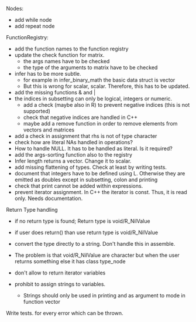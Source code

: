 Nodes:
- add while node
- add repeat node

FunctionRegistry:
- add the function names to the function registry
- update the check function for matrix.
  * the args names have to be checked
  * the type of the arguments to matrix have to be checked
- infer has to be more subtle.
  * for example in infer_binary_math the basic data struct is vector
  * But this is wrong for scalar, scalar. Therefore, this has to be updated.
- add the missing functions & and |
- the indices in subsetting can only be logical, integers or numeric.
  * add a check (maybe also in R) to prevent negative indices (this is not supported)
  * check that negative indices are handled in C++
  * maybe add a remove function in order to remove elements from vectors and matrices
- add a check in assignment that rhs is not of type character
- check how are literal NAs handled in operations?
- How to handle NULL. It has to be handled as literal. Is it required?
- add the args-sorting function also to the registry
- Infer length returns a vector. Change it to scalar.
- add missing flattening of types. Check at least by writing tests.
- document that integers have to be defined using L. Otherwise they are emitted as doubles except in subsetting, colon and printing
- check that print cannot be added within expressions.
- prevent iterator assignment. In C++ the iterator is const. Thus, it is read only. Needs documentation.

Return Type handling
- if no return type is found; Return type is void/R_NilValue
- if user does return() than use return type is void/R_NilValue
- convert the type directly to a string. Don't handle this in assemble.
- The problem is that void/R_NilValue are character but when the user returns something else it has class type_node
- don't allow to return iterator variables

- prohibit to assign strings to variables.
  * Strings should only be used in printing and as argument to mode in function vector

Write tests. for every error which can be thrown.
